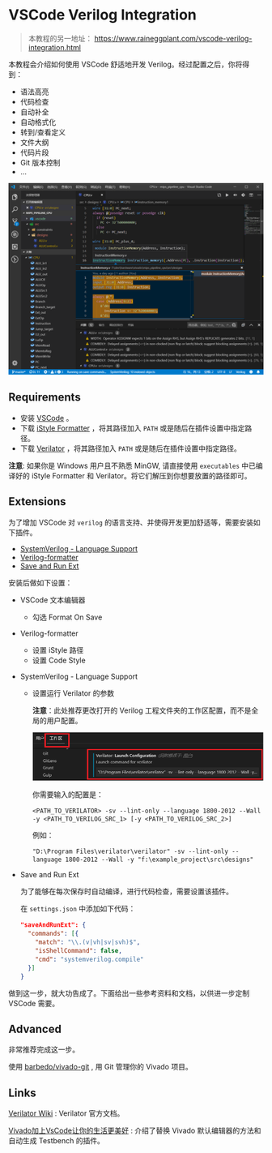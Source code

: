 # VSCode Verilog Integration
> 本教程的另一地址： https://www.raineggplant.com/vscode-verilog-integration.html

本教程会介绍如何使用 VSCode 舒适地开发 Verilog。经过配置之后，你将得到：

- 语法高亮
- 代码检查
- 自动补全
- 自动格式化
- 转到/查看定义
- 文件大纲
- 代码片段
- Git 版本控制
- ...

![VSCode 界面](images/vscode-verilog.png)



## Requirements

- 安装 [VSCode](https://code.visualstudio.com/) 。
- 下载 [iStyle Formatter](https://github.com/thomasrussellmurphy/istyle-verilog-formatter/releases) ，将其路径加入 `PATH` 或是随后在插件设置中指定路径。
- 下载 [Verilator](https://www.veripool.org/projects/verilator/wiki/Installing) ，将其路径加入 `PATH` 或是随后在插件设置中指定路径。

**注意**: 如果你是 Windows 用户且不熟悉 MinGW, 请直接使用 `executables` 中已编译好的 iStyle Formatter 和 Verilator。将它们解压到你想要放置的路径即可。



## Extensions
为了增加 VSCode 对 `verilog` 的语言支持、并使得开发更加舒适等，需要安装如下插件。

- [SystemVerilog - Language Support](https://marketplace.visualstudio.com/items?itemName=eirikpre.systemverilog)
- [Verilog-formatter](https://marketplace.visualstudio.com/items?itemName=IsaacT.verilog-formatter)
- [Save and Run Ext](https://marketplace.visualstudio.com/items?itemName=padjon.save-and-run-ext)

安装后做如下设置：

- VSCode 文本编辑器
  
  - 勾选 Format On Save
  
- Verilog-formatter
  
  - 设置 iStyle 路径
  - 设置 Code Style
  
- SystemVerilog - Language Support

  - 设置运行 Verilator 的参数

    **注意**：此处推荐更改打开的 Verilog 工程文件夹的工作区配置，而不是全局的用户配置。

    ![修改工作区配置](images/change-workspace-settings.png)

    你需要输入的配置是：

    ```shell
    <PATH_TO_VERILATOR> -sv --lint-only --language 1800-2012 --Wall -y <PATH_TO_VERILOG_SRC_1> [-y <PATH_TO_VERILOG_SRC_2>]
    ```

    例如：

    ```shell
    "D:\Program Files\verilator\verilator" -sv --lint-only --language 1800-2012 --Wall -y "f:\example_project\src\designs"
    ```

- Save and Run Ext

  为了能够在每次保存时自动编译，进行代码检查，需要设置该插件。

  在 `settings.json` 中添加如下代码：

  ```json
  "saveAndRunExt": {
    "commands": [{
      "match": "\\.(v|vh|sv|svh)$",
      "isShellCommand": false,
      "cmd": "systemverilog.compile"
    }]
  }
  ```

做到这一步，就大功告成了。下面给出一些参考资料和文档，以供进一步定制 VSCode 需要。



## Advanced

非常推荐完成这一步。

使用  [barbedo/vivado-git](https://github.com/barbedo/vivado-git) , 用 Git 管理你的 Vivado 项目。



## Links

[Verilator Wiki](https://www.veripool.org/wiki/verilator) : Verilator 官方文档。

[Vivado加上VsCode让你的生活更美好](https://blog.csdn.net/qq_39498701/article/details/84668833) : 介绍了替换 Vivado 默认编辑器的方法和自动生成 Testbench 的插件。

